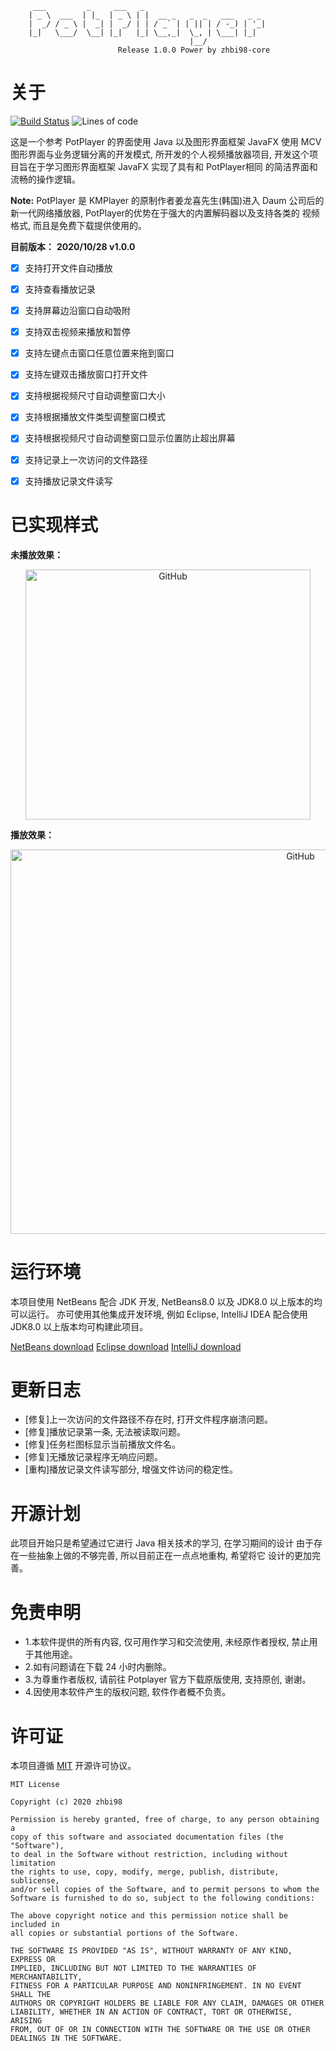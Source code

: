 ```
     ___         _     ___   _                           
    | _ \  ___  | |_  | _ \ | |  __ _   _  _   ___   _ _ 
    |  _/ / _ \ |  _| |  _/ | | / _` | | || | / -_) | '_|
    |_|   \___/  \__| |_|   |_| \__,_|  \_, | \___| |_|  
                                        |__/           
                        Release 1.0.0 Power by zhbi98-core
```

# 关于

[![Build Status](https://travis-ci.com/zhbi98/PotPlayer.svg?branch=master)](https://travis-ci.com/zhbi98/PotPlayer)
![Lines of code](https://img.shields.io/tokei/lines/github/zhbi98/PotPlayer)

这是一个参考 PotPlayer 的界面使用 Java 以及图形界面框架 JavaFX 使用 
MCV 图形界面与业务逻辑分离的开发模式, 所开发的个人视频播放器项目, 
开发这个项目旨在于学习图形界面框架 JavaFX 实现了具有和 PotPlayer相同
的简洁界面和流畅的操作逻辑。

**Note:**
PotPlayer 是 KMPlayer 的原制作者姜龙喜先生(韩国)进入 Daum 公司后的
新一代网络播放器, PotPlayer的优势在于强大的内置解码器以及支持各类的
视频格式, 而且是免费下载提供使用的。

**目前版本：**
**2020/10/28 v1.0.0**

- [x] 支持打开文件自动播放
- [x] 支持查看播放记录
- [x] 支持屏幕边沿窗口自动吸附
- [x] 支持双击视频来播放和暂停
- [x] 支持左键点击窗口任意位置来拖到窗口
- [x] 支持左键双击播放窗口打开文件
- [x] 支持根据视频尺寸自动调整窗口大小
- [x] 支持根据播放文件类型调整窗口模式
- [x] 支持根据视频尺寸自动调整窗口显示位置防止超出屏幕
- [x] 支持记录上一次访问的文件路径
- [x] 支持播放记录文件读写


# 已实现样式
**未播放效果：**

<div align=center><img align="center" src="https://github.com/zhbi98/PotPlayer/blob/master/logo/20210509181933630.jpg" alt="GitHub" title="GitHub,Social Coding" width="456" height="400"/></div>

**播放效果：**

<div align=center><img align="center" src="https://github.com/zhbi98/PotPlayer/blob/master/logo/20210509182256488.jpg" alt="GitHub" title="GitHub,Social Coding" width="912" height="615"/></div>


# 运行环境
本项目使用 NetBeans 配合 JDK 开发, NetBeans8.0 以及 JDK8.0 以上版本的均可以运行。
亦可使用其他集成开发环境, 例如 Eclipse, IntelliJ IDEA 配合使用 JDK8.0 以上版本均可构建此项目。

[NetBeans download](https://netbeans.apache.org//)
[Eclipse download](https://www.eclipse.org/downloads/)
[IntelliJ download](https://www.jetbrains.com/zh-cn/idea/promo/)


# 更新日志
- [修复]上一次访问的文件路径不存在时, 打开文件程序崩溃问题。
- [修复]播放记录第一条, 无法被读取问题。
- [修复]任务栏图标显示当前播放文件名。
- [修复]无播放记录程序无响应问题。
- [重构]播放记录文件读写部分, 增强文件访问的稳定性。


# 开源计划
此项目开始只是希望通过它进行 Java 相关技术的学习, 在学习期间的设计
由于存在一些抽象上做的不够完善, 所以目前正在一点点地重构, 希望将它
设计的更加完善。


# 免责申明
- 1.本软件提供的所有内容, 仅可用作学习和交流使用, 未经原作者授权, 禁止用于其他用途。
- 2.如有问题请在下载 24 小时内删除。
- 3.为尊重作者版权, 请前往 Potplayer 官方下载原版使用, 支持原创, 谢谢。
- 4.因使用本软件产生的版权问题, 软件作者概不负责。


# 许可证

本项目遵循 [MIT](https://opensource.org/licenses/MIT) 开源许可协议。

```
MIT License

Copyright (c) 2020 zhbi98

Permission is hereby granted, free of charge, to any person obtaining a
copy of this software and associated documentation files (the "Software"),
to deal in the Software without restriction, including without limitation
the rights to use, copy, modify, merge, publish, distribute, sublicense,
and/or sell copies of the Software, and to permit persons to whom the
Software is furnished to do so, subject to the following conditions:

The above copyright notice and this permission notice shall be included in
all copies or substantial portions of the Software.

THE SOFTWARE IS PROVIDED "AS IS", WITHOUT WARRANTY OF ANY KIND, EXPRESS OR
IMPLIED, INCLUDING BUT NOT LIMITED TO THE WARRANTIES OF MERCHANTABILITY,
FITNESS FOR A PARTICULAR PURPOSE AND NONINFRINGEMENT. IN NO EVENT SHALL THE
AUTHORS OR COPYRIGHT HOLDERS BE LIABLE FOR ANY CLAIM, DAMAGES OR OTHER
LIABILITY, WHETHER IN AN ACTION OF CONTRACT, TORT OR OTHERWISE, ARISING
FROM, OUT OF OR IN CONNECTION WITH THE SOFTWARE OR THE USE OR OTHER
DEALINGS IN THE SOFTWARE.
```
